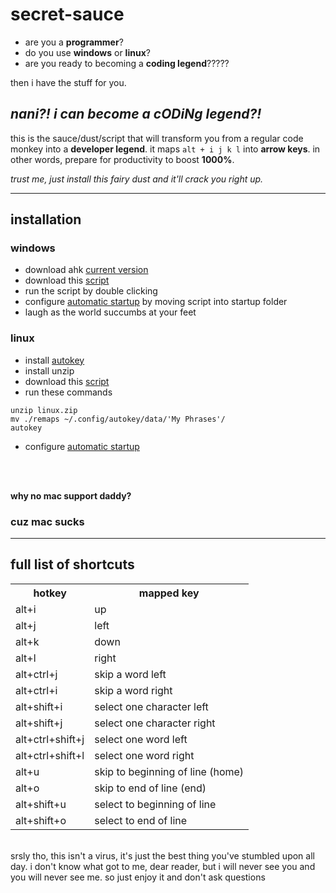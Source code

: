 # secret-sauce

* are you a **programmer**?
* do you use **windows** or **linux**?
* are you ready to becoming a **coding legend**?????

then i have the stuff for you. 

## *nani?! i can become a cODiNg legend?!*

this is the sauce/dust/script that will transform you from a regular code monkey into a **developer legend**. it maps `alt + i j k l` into **arrow keys**.  in other words, prepare for productivity to boost **1000%**.

*trust me, just install this fairy dust and it'll crack you right up.*

----

## installation

### windows 
* download ahk [current version](https://www.autohotkey.com/)
* download this [script](https://github.com/ezhang7423/secret-sauce/releases/tag/v6.9)
* run the script by double clicking
* configure [automatic startup](https://www.autohotkey.com/docs/FAQ.htm#Startup) by moving script into startup folder
* laugh as the world succumbs at your feet

### linux
* install [autokey](https://github.com/autokey/autokey/releases)
* install unzip
* download this [script](https://github.com/ezhang7423/secret-sauce/releases/tag/v6.9)
* run these commands
```
unzip linux.zip
mv ./remaps ~/.config/autokey/data/'My Phrases'/
autokey
```
* configure [automatic startup](https://www.howtoforge.com/tutorial/how-to-use-startup-applications-on-ubuntu/)

<html>
<br />
<br />
</html>

**why no mac support daddy?**
### cuz mac sucks


----


## full list of shortcuts

<html>
<table class="tg">
  <tr>
    <th>hotkey</th>
    <th>mapped key</th>
  </tr>
  <tr>
    <td class="tg-0lax">alt+i</td>
    <td class="tg-0lax">up</td>
  </tr>
  <tr>
    <td class="tg-0lax">alt+j</td>
    <td class="tg-0lax">left</td>
  </tr>
  <tr>
    <td class="tg-0lax">alt+k</td>
    <td class="tg-0lax">down</td>
  </tr>
  <tr>
    <td class="tg-0lax">alt+l</td>
    <td class="tg-0lax">right</td>
  </tr>
  <tr>
    <td class="tg-0lax">alt+ctrl+j</td>
    <td class="tg-0lax">skip a word left</td>
  </tr>
  <tr>
    <td class="tg-0lax">alt+ctrl+i</td>
    <td class="tg-0lax">skip a word right</td>
  </tr>
  <tr>
    <td class="tg-0lax">alt+shift+i</td>
    <td class="tg-0lax">select one character left</td>
  </tr>
  <tr>
    <td class="tg-0lax">alt+shift+j</td>
    <td class="tg-0lax">select one character right</td>
  </tr>
  <tr>
    <td class="tg-0lax">alt+ctrl+shift+j</td>
    <td class="tg-0lax">select one word left</td>
  </tr>
  <tr>
    <td class="tg-0lax">alt+ctrl+shift+l</td>
    <td class="tg-0lax">select one word right</td>
  </tr>
  <tr>
    <td class="tg-0lax">alt+u</td>
    <td class="tg-0lax">skip to beginning of line (home)</td>
  </tr>
  <tr>
    <td class="tg-0lax">alt+o</td>
    <td class="tg-0lax">skip to end of line (end)</td>
  </tr>
  <tr>
    <td class="tg-0lax">alt+shift+u</td>
    <td class="tg-0lax">select to beginning of line</td>
  </tr>
  <tr>
    <td class="tg-0lax">alt+shift+o</td>
    <td class="tg-0lax">select to end of line</td>
  </tr>
</table>
  <br />
</html>
srsly tho, this isn't a virus, it's just the best thing you've stumbled upon all day. i don't know what got to me, dear reader, but i will never see you and you will never see me. so just enjoy it and don't ask questions
